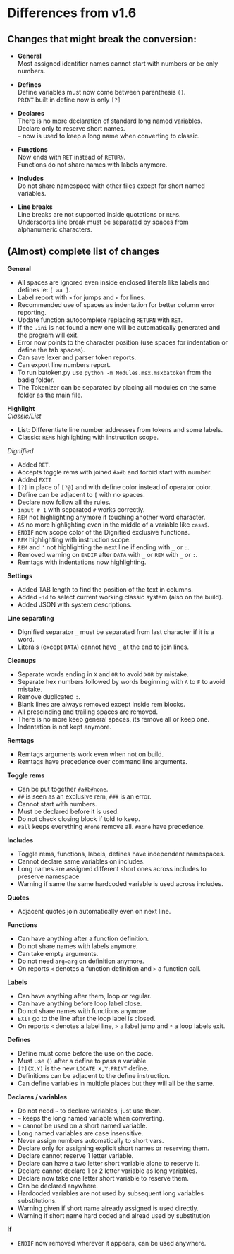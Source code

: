 # Differences from v1.6    ## Changes that might break the conversion:    - **General**  Most assigned identifier names cannot start with numbers or be only numbers.    - **Defines**  Define variables must now come between parenthesis `()`.  `PRINT` built in define now is only `[?]`    - **Declares**  There is no more declaration of standard long named variables.  Declare only to reserve short names.  `~` now is used to keep a long name when converting to classic.    - **Functions**  Now ends with `RET` instead of `RETURN`.  Functions do not share names with labels anymore.    - **Includes**  Do not share namespace with other files except for short named variables.    - **Line breaks**  Line breaks are not supported inside quotations or `REM`s.  Underscores line break must be separated by spaces from alphanumeric characters.    ## (Almost) complete list of changes    **General**    - All spaces are ignored even inside enclosed literals like labels and defines ie: `[ aa ]`.  - Label report with `>` for jumps and `<` for lines.  - Recommended use of spaces as indentation for better column error reporting.  - Update function autocomplete replacing `RETURN` with `RET`.  - If the `.ini` is not found a new one will be automatically generated and the program will exit.  - Error now points to the character position (use spaces for indentation or define the tab spaces).  - Can save lexer and parser token reports.  - Can export line numbers report.  - To run batoken.py use  `python -m Modules.msx.msxbatoken` from the badig folder.  - The Tokenizer can be separated by placing all modules on the same folder as the main file.    **Highlight**  *Classic/List*  - List: Differentiate line number addresses from tokens and some labels.  - Classic: `REM`s highlighting with instruction scope.    *Dignified*  - Added `RET`.  - Accepts toggle rems with joined `#a#b` and forbid start with number.  - Added `EXIT`  - `[?]` in place of `[?@]` and with define color instead of operator color.  - Define can be adjacent to `[` with no spaces.  - Declare now follow all the rules.  - `input # 1` with separated `#` works correctly.  - `REM` not highlighting anymore if touching another word character.  - `AS` no more highlighting even in the middle of a variable like `casa$`.  - `ENDIF` now scope color of the Dignified exclusive functions.  - `REM` highlighting with instruction scope.  - `REM` and `'` not highlighting the next line if ending with `_` or `:`.  - Removed warning  on `ENDIF` after `DATA` with `_` or `REM` with `_` or `:`.  - Remtags with indentations now highlighting.    **Settings**  - Added TAB length to find the position of the text in columns.  - Added `-id` to select current working classic system (also on the build).  - Added JSON with system descriptions.    **Line separating**  - Dignified separator `_` must be separated from last character if it is a word.  - Literals (except `DATA`) cannot have `_` at the end to join lines.    **Cleanups**  - Separate words ending in `X` and `OR` to avoid `XOR` by mistake.  - Separate hex numbers followed by words beginning with `A` to `F` to avoid mistake.  - Remove duplicated `:`.  - Blank lines are always removed except inside rem blocks.  - All prescinding and trailing spaces are removed.  - There is no more keep general spaces, its remove all or keep one.  - Indentation is not kept anymore.    **Remtags**  - Remtags arguments work even when not on build.  - Remtags have precedence over command line arguments.    **Toggle rems**  - Can be put together `#a#b#none`.  - `##` is seen as an exclusive rem, `###` is an error.  - Cannot start with numbers.  - Must be declared before it is used.  - Do not check closing block if told to keep.  - `#all` keeps everything `#none` remove all. `#none` have precedence.    **Includes**  - Toggle rems, functions, labels, defines have independent namespaces.  - Cannot declare same variables on includes.  - Long names are assigned different short ones across includes to preserve namespace  - Warning if same the same hardcoded variable is used across includes.    **Quotes**  - Adjacent quotes join automatically even on next line.    **Functions**  - Can have anything after a function definition.  - Do not share names with labels anymore.  - Can take empty arguments.  - Do not need `arg=arg` on definition anymore.  - On reports `<` denotes a function definition and `>` a function call.    **Labels**  - Can have anything after them, loop or regular.  - Can have anything before loop label close.  - Do not share names with functions anymore.  - `EXIT` go to the line after the loop label is closed.  - On reports `<` denotes a label line, `>` a label jump and `*` a loop labels exit.    **Defines**  - Define must come before the use on the code.  - Must use `()` after a define to pass a variable  - `[?](X,Y)` is the new `LOCATE X,Y:PRINT` define.  - Definitions can be adjacent to the define instruction.  - Can define variables in multiple places but they will all be the same.    **Declares / variables**  - Do not need `~` to declare variables, just use them.  - `~` keeps the long named variable when converting.  - `~` cannot be used on a short named variable.  - Long named variables are case insensitive.  - Never assign numbers automatically to short vars.  - Declare only for assigning explicit short names or reserving them.  - Declare cannot reserve 1 letter variable.  - Declare can have a two letter short variable alone to reserve it.  - Declare cannot declare 1 or 2 letter variable as long variables.  - Declare now take one letter short variable to reserve them.  - Can be declared anywhere.  - Hardcoded variables are not used by subsequent long variables substitutions.  - Warning given if short name already assigned is used directly.  - Warning if short name hard coded and alread used by substitution    **If**  - `ENDIF` now removed wherever it appears, can be used anywhere.  